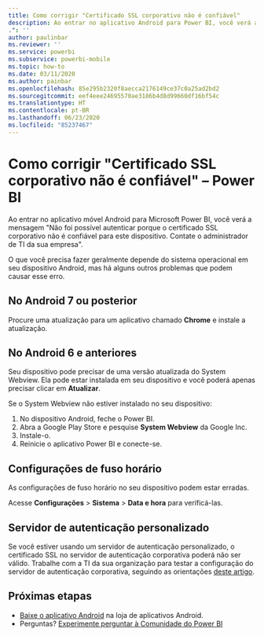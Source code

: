 ```yaml
---
title: Como corrigir "Certificado SSL corporativo não é confiável"
description: Ao entrar no aplicativo Android para Power BI, você verá a mensagem "Não foi possível autenticar porque o certificado SSL corporativo não é confiável
.": ''
author: paulinbar
ms.reviewer: ''
ms.service: powerbi
ms.subservice: powerbi-mobile
ms.topic: how-to
ms.date: 03/11/2020
ms.author: painbar
ms.openlocfilehash: 85e295b2320f8aecca2176149ce37c0a25ad2bd2
ms.sourcegitcommit: eef4eee24695570ae3186b4d8d99660df16bf54c
ms.translationtype: HT
ms.contentlocale: pt-BR
ms.lasthandoff: 06/23/2020
ms.locfileid: "85237467"
---
```

# <a name="fixing-corporate-ssl-certificate-is-untrusted---power-bi"></a>Como corrigir "Certificado SSL corporativo não é confiável" – Power BI
Ao entrar no aplicativo móvel Android para Microsoft Power BI, você verá a mensagem "Não foi possível autenticar porque o certificado SSL corporativo não é confiável para este dispositivo. Contate o administrador de TI da sua empresa". 

O que você precisa fazer geralmente depende do sistema operacional em seu dispositivo Android, mas há alguns outros problemas que podem causar esse erro.

## <a name="on-android-7-or-later"></a>No Android 7 ou posterior
Procure uma atualização para um aplicativo chamado **Chrome** e instale a atualização.

## <a name="on-android-6-and-earlier"></a>No Android 6 e anteriores
Seu dispositivo pode precisar de uma versão atualizada do System Webview. Ela pode estar instalada em seu dispositivo e você poderá apenas precisar clicar em **Atualizar**.

Se o System Webview não estiver instalado no seu dispositivo:

1. No dispositivo Android, feche o Power BI.
2. Abra a Google Play Store e pesquise **System Webview** da Google Inc.
3. Instale-o.
4. Reinicie o aplicativo Power BI e conecte-se.

## <a name="time-zone-settings"></a>Configurações de fuso horário
As configurações de fuso horário no seu dispositivo podem estar erradas. 

Acesse **Configurações** > **Sistema** > **Data e hora** para verificá-las.

## <a name="custom-authentication-server"></a>Servidor de autenticação personalizado
Se você estiver usando um servidor de autenticação personalizado, o certificado SSL no servidor de autenticação corporativa poderá não ser válido. Trabalhe com a TI da sua organização para testar a configuração do servidor de autenticação corporativa, seguindo as orientações [deste artigo](https://support.microsoft.com/help/3203929/using-adal-to-authenticate-from-android-devices-fails-if-additional-ce).

## <a name="next-steps"></a>Próximas etapas
* [Baixe o aplicativo Android](https://go.microsoft.com/fwlink/?LinkID=544867) na loja de aplicativos Android.
* Perguntas? [Experimente perguntar à Comunidade do Power BI](https://community.powerbi.com/) 

